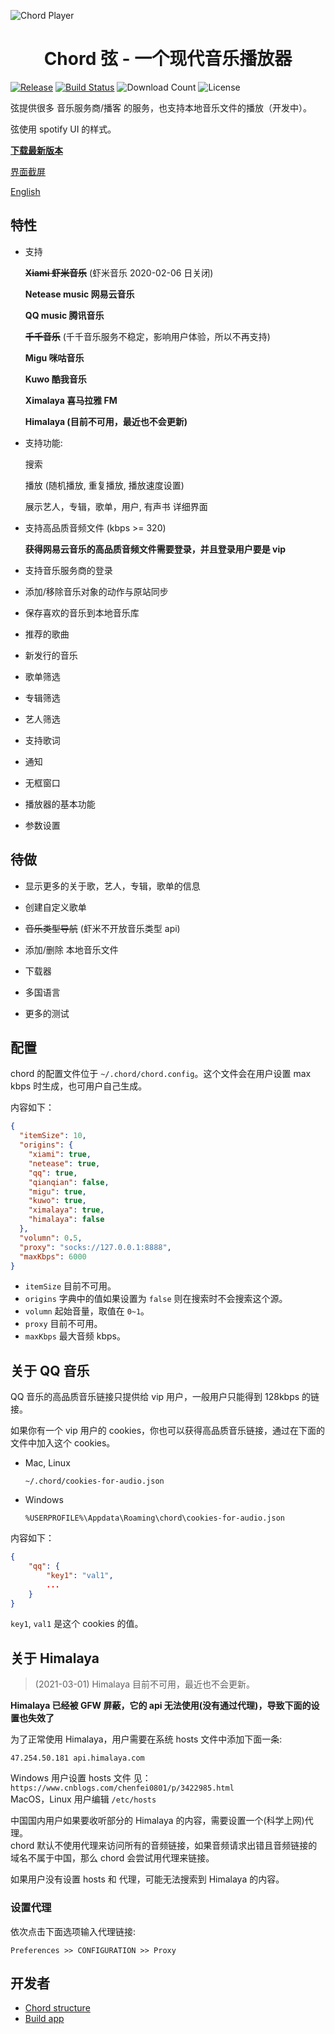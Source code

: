 ![Chord Player](https://i.ibb.co/ypJyckb/Screen-Shot-2019-04-10-at-2-58-56-PM.png)

<h1 align="center">Chord 弦 - 一个现代音乐播放器</h1>

[![Release](https://img.shields.io/github/release/PeterDing/chord.svg)](https://github.com/PeterDing/chord/releases)
[![Build Status](https://travis-ci.org/PeterDing/chord.svg?branch=master)](https://travis-ci.org/PeterDing/chord)
![Download Count](https://img.shields.io/github/downloads/PeterDing/chord/total.svg)
![License](https://img.shields.io/github/license/PeterDing/chord.svg)

弦提供很多 音乐服务商/播客 的服务，也支持本地音乐文件的播放（开发中）。

弦使用 spotify UI 的样式。

**[下载最新版本](https://github.com/PeterDing/chord/releases)**

[界面截屏](docs/screenshots.md)

[English](README_EN.md)

## 特性

- 支持

  ~~**Xiami 虾米音乐**~~ (虾米音乐 2020-02-06 日关闭)

  **Netease music 网易云音乐**

  **QQ music 腾讯音乐**

  ~~**千千音乐**~~ (千千音乐服务不稳定，影响用户体验，所以不再支持)

  **Migu 咪咕音乐**

  **Kuwo 酷我音乐**

  **Ximalaya 喜马拉雅 FM**

  **Himalaya (目前不可用，最近也不会更新)**

- 支持功能:

  搜索

  播放 (随机播放, 重复播放, 播放速度设置)

  展示艺人，专辑，歌单，用户, 有声书 详细界面

- 支持高品质音频文件 (kbps >= 320)

  **获得网易云音乐的高品质音频文件需要登录，并且登录用户要是 vip**

- 支持音乐服务商的登录

- 添加/移除音乐对象的动作与原站同步

- 保存喜欢的音乐到本地音乐库

- 推荐的歌曲

- 新发行的音乐

- 歌单筛选

- 专辑筛选

- 艺人筛选

- 支持歌词

- 通知

- 无框窗口

- 播放器的基本功能

- 参数设置

## 待做

- 显示更多的关于歌，艺人，专辑，歌单的信息

- 创建自定义歌单

- ~~音乐类型导航~~ (虾米不开放音乐类型 api)

- 添加/删除 本地音乐文件

- 下载器

- 多国语言

- 更多的测试

## 配置

chord 的配置文件位于 `~/.chord/chord.config`。这个文件会在用户设置 max kbps 时生成，也可用户自己生成。

内容如下：

```json
{
  "itemSize": 10,
  "origins": {
    "xiami": true,
    "netease": true,
    "qq": true,
    "qianqian": false,
    "migu": true,
    "kuwo": true,
    "ximalaya": true,
    "himalaya": false
  },
  "volumn": 0.5,
  "proxy": "socks://127.0.0.1:8888",
  "maxKbps": 6000
}
```

- `itemSize` 目前不可用。
- `origins` 字典中的值如果设置为 `false` 则在搜索时不会搜索这个源。
- `volumn` 起始音量，取值在 `0~1`。
- `proxy` 目前不可用。
- `maxKbps` 最大音频 kbps。

## 关于 QQ 音乐

QQ 音乐的高品质音乐链接只提供给 vip 用户，一般用户只能得到 128kbps 的链接。

如果你有一个 vip 用户的 cookies，你也可以获得高品质音乐链接，通过在下面的文件中加入这个 cookies。

- Mac, Linux

  `~/.chord/cookies-for-audio.json`

- Windows

  `%USERPROFILE%\Appdata\Roaming\chord\cookies-for-audio.json`

内容如下：

```json
{
    "qq": {
        "key1": "val1",
        ...
    }
}
```

`key1`, `val1` 是这个 cookies 的值。

## 关于 Himalaya

> (2021-03-01) Himalaya 目前不可用，最近也不会更新。

**Himalaya 已经被 GFW 屏蔽，它的 api 无法使用(没有通过代理)，导致下面的设置也失效了**

为了正常使用 Himalaya，用户需要在系统 hosts 文件中添加下面一条:

```
47.254.50.181 api.himalaya.com
```

Windows 用户设置 hosts 文件 见： `https://www.cnblogs.com/chenfei0801/p/3422985.html`  
MacOS，Linux 用户编辑 `/etc/hosts`

中国国内用户如果要收听部分的 Himalaya 的内容，需要设置一个(科学上网)代理。  
chord 默认不使用代理来访问所有的音频链接，如果音频请求出错且音频链接的域名不属于中国，那么 chord 会尝试用代理来链接。

如果用户没有设置 hosts 和 代理，可能无法搜索到 Himalaya 的内容。

### 设置代理

依次点击下面选项输入代理链接:

```
Preferences >> CONFIGURATION >> Proxy
```

## 开发者

- [Chord structure](docs/chord.md)
- [Build app](docs/build.md)
